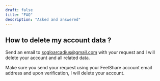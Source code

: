 ```yaml
---
draft: false
title: "FAQ"
description: "Asked and answered"
---
```


## How to delete my account data ?

Send an email to sogloarcadius@gmail.com with your request and I will delete your account and all related data.

Make sure you send your request using your FeelShare account email address and upon verification, I will delete your account.


